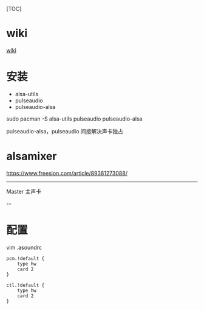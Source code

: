 [TOC]

# wiki
[wiki](https://wiki.archlinux.org/title/Advanced_Linux_Sound_Architecture_(%E7%AE%80%E4%BD%93%E4%B8%AD%E6%96%87)#ALSA_%E5%B7%A5%E5%85%B7)

# 安装
+ alsa-utils
+ pulseaudio
+ pulseaudio-alsa

sudo pacman -S alsa-utils pulseaudio pulseaudio-alsa

pulseaudio-alsa，pulseaudio 间接解决声卡独占

# alsamixer


https://www.freesion.com/article/89381273088/


---

Master 主声卡

--

# 配置
vim .asoundrc
```
pcm.!default {
    type hw
    card 2
}

ctl.!default {
    type hw
    card 2
}
```


